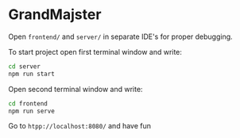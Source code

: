 # GrandMajster

Open `frontend/` and `server/` in separate IDE's for proper debugging.

To start project open first terminal window and write:
```sh
cd server
npm run start
```

Open second terminal window and write:
```sh
cd frontend
npm run serve
```

Go to `htpp://localhost:8080/` and have fun